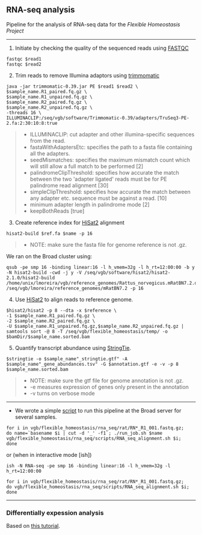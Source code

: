## RNA-seq analysis

Pipeline for the analysis of RNA-seq data for the *Flexible Homeostasis Project*

***

1. Initiate by checking the quality of the sequenced reads using [FASTQC](https://www.bioinformatics.babraham.ac.uk/projects/fastqc/)

```
fastqc $read1
fastqc $read2
```

2) Trim reads to remove Illumina adaptors using [trimmomatic](http://www.usadellab.org/cms/?page=trimmomatic)

```
java -jar trimmomatic-0.39.jar PE $read1 $read2 \
$sample_name.R1_paired.fq.gz \
$sample_name.R1_unpaired.fq.gz \
$sample_name.R2_paired.fq.gz \
$sample_name.R2_unpaired.fq.gz \
-threads 16 \
ILLUMINACLIP:/seq/vgb/software/Trimmomatic-0.39/adapters/TruSeq3-PE-2.fa:2:30:10:8:true
```
> * ILLUMINACLIP: cut adapter and other illumina-specific sequences from the read.
> * fastaWithAdaptersEtc: specifies the path to a fasta file containing all the adapters.
> * seedMismatches: specifies the maximum mismatch count which will still allow a full match to be performed [2]
> * palindromeClipThreshold: specifies how accurate the match between the two 'adapter ligated' reads must be for PE palindrome read alignment [30]
> * simpleClipThreshold: specifies how accurate the match between any adapter etc. sequence must be against a read. [10]
> * minimum adapter length in palindrome mode [2]
> * keepBothReads [true]

3) Create reference index for [HiSat2](http://daehwankimlab.github.io/hisat2/) alignment

```
hisat2-build $ref.fa $name -p 16
```

> * NOTE: make sure the fasta file for genome reference is not .gz.

We ran on the Broad cluster using:

```
qsub -pe smp 16 -binding linear:16 -l h_vmem=32g -l h_rt=12:00:00 -b y -N hisat2-build -cwd -j y -V /seq/vgb/software/hisat2/hisat2-2.1.0/hisat2-build /home/unix/lmoreira/vgb/reference_genomes/Rattus_norvegicus.mRatBN7.2.dna_sm.toplevel.fa /seq/vgb/lmoreira/reference_genomes/mRatBN7.2 -p 16
```

4) Use [HiSat2](http://daehwankimlab.github.io/hisat2/) to align reads to reference genome. 

```
$hisat2/hisat2 -p 8 --dta -x $reference \
-1 $sample_name.R1_paired.fq.gz \
-2 $sample_name.R2_paired.fq.gz \
-U $sample_name.R1_unpaired.fq.gz,$sample_name.R2_unpaired.fq.gz | samtools sort -@ 8 -T /seq/vgb/flexible_homeostasis/temp/ -o $bamDir/$sample_name.sorted.bam
```

5) Quantify transcript abundance using [StringTie](https://ccb.jhu.edu/software/stringtie/index.shtml).

```
$stringtie -o $sample_name"_stringtie.gtf" -A $sample_name"_gene_abundances.tsv" -G $annotation.gtf -e -v -p 8 $sample_name.sorted.bam
```
> * NOTE: make sure the gtf file for genome annotation is not .gz.
> * -e measures expression of genes only present in the annotation
> * -v turns on verbose mode

***

* We wrote a simple [script](https://github.com/lucasrocmoreira/Flexible-homeostasis/blob/main/RNA_seq_alignment.sh) to run this pipeline at the Broad server for several samples.

```
for i in vgb/flexible_homeostasis/rna_seq/rat/RN*_R1_001.fastq.gz; 
do name=`basename $i | cut -d '_' -f1`; ./run_job.sh $name vgb/flexible_homeostasis/rna_seq/scripts/RNA_seq_alignment.sh $i; 
done
```
or (when in interactive mode [ish])
```
ish -N RNA-seq -pe smp 16 -binding linear:16 -l h_vmem=32g -l h_rt=12:00:00

for i in vgb/flexible_homeostasis/rna_seq/rat/RN*_R1_001.fastq.gz; 
do vgb/flexible_homeostasis/rna_seq/scripts/RNA_seq_alignment.sh $i; 
done
```

***

### Differentially expession analysis

Based on [this tutorial](https://www.bioconductor.org/packages/devel/workflows/vignettes/RNAseq123/inst/doc/limmaWorkflow.html).
